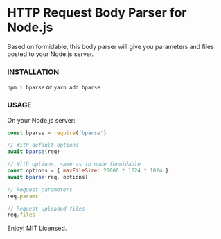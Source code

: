 # HTTP Request Body Parser for Node.js

Based on formidable, this body parser will give you parameters and files posted to your Node.js server.

### INSTALLATION
```npm i bparse``` or ```yarn add bparse```

### USAGE
On your Node.js server:
```javascript
const bparse = require('bparse')

// With default options
await bparse(req)

// With options, same as in node formidable
const options = { maxFileSize: 20000 * 1024 * 1024 }
await bparse(req, options)

// Request parameters
req.params

// Request uploaded files
req.files
```
Enjoy! MIT Licensed.
